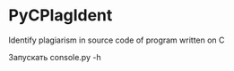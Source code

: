 PyCPlagIdent
============

Identify plagiarism in source code of program written on C

Запускать console.py -h
